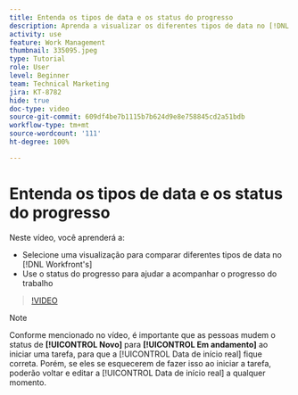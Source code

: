 ```yaml
---
title: Entenda os tipos de data e os status do progresso
description: Aprenda a visualizar os diferentes tipos de data no [!DNL  Workfront] e usar o status do progresso para ajudar a acompanhar o progresso do trabalho.
activity: use
feature: Work Management
thumbnail: 335095.jpeg
type: Tutorial
role: User
level: Beginner
team: Technical Marketing
jira: KT-8782
hide: true
doc-type: video
source-git-commit: 609df4be7b1115b7b624d9e8e758845cd2a51bdb
workflow-type: tm+mt
source-wordcount: '111'
ht-degree: 100%

---
```


# Entenda os tipos de data e os status do progresso

Neste vídeo, você aprenderá a:

* Selecione uma visualização para comparar diferentes tipos de data no [!DNL Workfront's]
* Use o status do progresso para ajudar a acompanhar o progresso do trabalho

>[!VIDEO](https://video.tv.adobe.com/v/335095/?quality=12&learn=on)

>[!NOTE]
>
>Conforme mencionado no vídeo, é importante que as pessoas mudem o status de **[!UICONTROL Novo]** para **[!UICONTROL Em andamento]** ao iniciar uma tarefa, para que a [!UICONTROL Data de início real] fique correta. Porém, se eles se esquecerem de fazer isso ao iniciar a tarefa, poderão voltar e editar a [!UICONTROL Data de início real] a qualquer momento.


<!---
Task progress status overview
Definitions for the project, task, and issue dates within Workfront
Project timelines
--->
